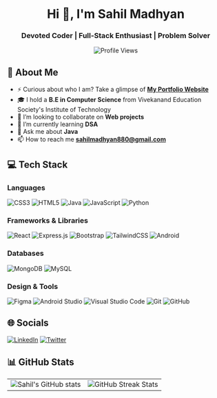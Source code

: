 <h1 align="center">Hi 👋, I'm Sahil Madhyan</h1>
<h3 align="center">Devoted Coder | Full-Stack Enthusiast | Problem Solver</h3>

<p align="center">
  <img src="https://komarev.com/ghpvc/?username=sahil-madhyan&&label=Profile%20views&color=008080&style=for-the-badge" alt="Profile Views"/>
</p>

## 💫 About Me

- ⚡ Curious about who I am? Take a glimpse of [**My Portfolio Website**](https://sahil-madhyan.vercel.app)
- 🎓 I hold a **B.E in Computer Science** from Vivekanand Education Society's Institute of Technology
- 👯 I’m looking to collaborate on **Web projects**
- 🌱 I’m currently learning **DSA**
- 💬 Ask me about **Java**
- 📫 How to reach me **sahilmadhyan880@gmail.com**

## 💻 Tech Stack

### Languages
![CSS3](https://img.shields.io/badge/css3-%231572B6.svg?style=for-the-badge&logo=css3&logoColor=white)
![HTML5](https://img.shields.io/badge/html5-%23E34F26.svg?style=for-the-badge&logo=html5&logoColor=white)
![Java](https://img.shields.io/badge/java-%23ED8B00.svg?style=for-the-badge&logo=openjdk&logoColor=white)
![JavaScript](https://img.shields.io/badge/javascript-%23323330.svg?style=for-the-badge&logo=javascript&logoColor=%23F7DF1E)
![Python](https://img.shields.io/badge/python-3670A0?style=for-the-badge&logo=python&logoColor=ffdd54)

### Frameworks & Libraries
![React](https://img.shields.io/badge/react-%2320232a.svg?style=for-the-badge&logo=react&logoColor=%2361DAFB)
![Express.js](https://img.shields.io/badge/express.js-%23404d59.svg?style=for-the-badge&logo=express&logoColor=%2361DAFB)
![Bootstrap](https://img.shields.io/badge/bootstrap-%238511FA.svg?style=for-the-badge&logo=bootstrap&logoColor=white)
![TailwindCSS](https://img.shields.io/badge/tailwindcss-%2338B2AC.svg?style=for-the-badge&logo=tailwind-css&logoColor=white)
![Android](https://img.shields.io/badge/android-%2320232a.svg?style=for-the-badge&logo=android&logoColor=%a4c639)

### Databases
![MongoDB](https://img.shields.io/badge/MongoDB-%234ea94b.svg?style=for-the-badge&logo=mongodb&logoColor=white)
![MySQL](https://img.shields.io/badge/mysql-%2300000f.svg?style=for-the-badge&logo=mysql&logoColor=white)

### Design & Tools
![Figma](https://img.shields.io/badge/figma-%23F24E1E.svg?style=for-the-badge&logo=figma&logoColor=white)
![Android Studio](https://img.shields.io/badge/Android%20Studio-3DDC84.svg?style=for-the-badge&logo=android-studio&logoColor=white)
![Visual Studio Code](https://img.shields.io/badge/Visual%20Studio%20Code-0078d7.svg?style=for-the-badge&logo=visual-studio-code&logoColor=white)
![Git](https://img.shields.io/badge/git-%23F05033.svg?style=for-the-badge&logo=git&logoColor=white)
![GitHub](https://img.shields.io/badge/github-%23121011.svg?style=for-the-badge&logo=github&logoColor=white)

## 🌐 Socials
[![LinkedIn](https://img.shields.io/badge/LinkedIn-%230077B5.svg?style=for-the-badge&logo=linkedin&logoColor=white)](https://linkedin.com/in/sahil-madhyan) 
[![Twitter](https://img.shields.io/badge/Twitter-%231DA1F2.svg?style=for-the-badge&logo=twitter&logoColor=white)](https://twitter.com/sahil_madhyan)

## 📊 GitHub Stats
<table align="center">
  <tr>
    <td>
      <img src="https://github-readme-stats.vercel.app/api?username=sahil-madhyan&show_icons=true&theme=vue-dark" alt="Sahil's GitHub stats"/>
    </td>
    <td>
      <img src="https://github-readme-streak-stats.herokuapp.com/?user=Sahil-Madhyan&theme=vue-dark&hide_border=false" alt="GitHub Streak Stats"/>
    </td>
  </tr>
</table>
